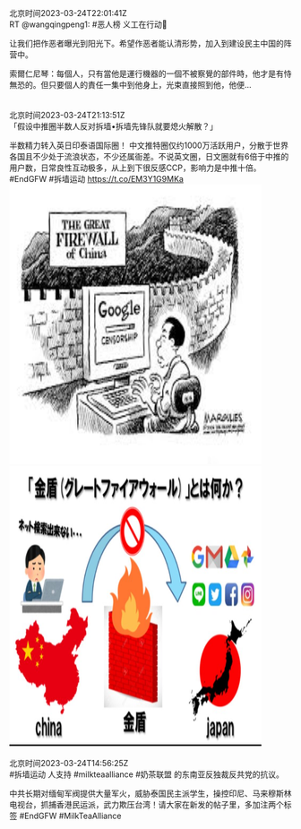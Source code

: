 北京时间2023-03-24T22:01:41Z<br>RT @wangqingpeng1: #恶人榜 义工在行动💪

让我们把作恶者曝光到阳光下。希望作恶者能认清形势，加入到建设民主中国的阵营中。

索爾仁尼琴：每個人，只有當他是運行機器的一個不被察覺的部件時，他才是有恃無恐的。但只要個人的責任一集中到他身上，光束直接照到他，他便…<br><br><br>北京时间2023-03-24T21:13:51Z<br>「假设中推圈半数人反对拆墙•拆墙先锋队就要熄火解散？」

半数精力转入英日印泰语国际圈！
中文推特圈仅约1000万活跃用户，分散于世界各国且不少处于流浪状态，不少还属衙差。不说英文圈，日文圈就有6倍于中推的用户数，日常良性互动极多，从上到下很反感CCP，影响力是中推十倍。#EndGFW #拆墙运动 https://t.co/EM3Y1G9MKa<br><img src='/temp/image/2023/w-Month-3/1639254199832829953_0.jpg' width='450' height='500'><img src='/temp/image/2023/w-Month-3/1639254199832829953_1.jpg' width='450' height='500'><br><br>北京时间2023-03-24T14:56:25Z<br>#拆墙运动 人支持 #milkteaalliance #奶茶联盟 的东南亚反独裁反共党的抗议。

中共长期对缅甸军阀提供大量军火，威胁泰国民主派学生，操控印尼、马来穆斯林电视台，抓捕香港民运派，武力欺压台湾！请大家在新发的帖子里，多加注两个标签 #EndGFW #MilkTeaAlliance<br><br><br>